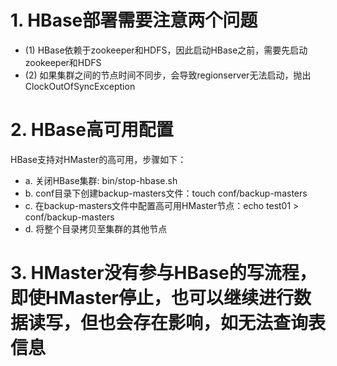 # 1. HBase部署需要注意两个问题
-  (1) HBase依赖于zookeeper和HDFS，因此启动HBase之前，需要先启动zookeeper和HDFS
-  (2) 如果集群之间的节点时间不同步，会导致regionserver无法启动，抛出ClockOutOfSyncException

# 2. HBase高可用配置
HBase支持对HMaster的高可用，步骤如下：
- a. 关闭HBase集群: bin/stop-hbase.sh
- b. conf目录下创建backup-masters文件：touch conf/backup-masters
- c. 在backup-masters文件中配置高可用HMaster节点：echo test01 > conf/backup-masters
- d. 将整个目录拷贝至集群的其他节点

# 3. HMaster没有参与HBase的写流程，即使HMaster停止，也可以继续进行数据读写，但也会存在影响，如无法查询表信息